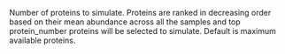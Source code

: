 Number of proteins to simulate. Proteins are ranked in decreasing order based on their mean abundance across all the samples and top protein_number proteins will be selected to simulate. Default is maximum available proteins.